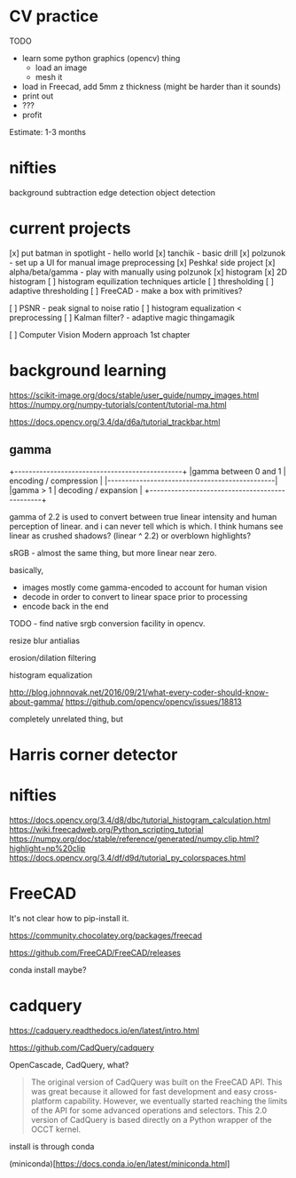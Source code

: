 
# CV practice

TODO

- learn some python graphics (opencv) thing
    - load an image
    - mesh it
- load in Freecad, add 5mm z thickness (might be harder than it sounds)
- print out
- ???
- profit

Estimate: 1-3 months

# nifties

background subtraction
edge detection
object detection


# current projects

[x] put batman in spotlight - hello world
[x] tanchik - basic drill
[x] polzunok - set up a UI for manual image preprocessing
[x] Peshka! side project
[x] alpha/beta/gamma - play with manually using polzunok
[x] histogram
[x] 2D histogram
[ ] histogram equilization techniques article
[ ] thresholding
[ ] adaptive thresholding
[ ] FreeCAD - make a box with primitives?

[ ] PSNR - peak signal to noise ratio
[ ] histogram equalization < preprocessing
[ ] Kalman filter?
    - adaptive magic thingamagik

[ ] Computer Vision Modern approach 1st chapter




# background learning
https://scikit-image.org/docs/stable/user_guide/numpy_images.html
https://numpy.org/numpy-tutorials/content/tutorial-ma.html

https://docs.opencv.org/3.4/da/d6a/tutorial_trackbar.html

## gamma


+-----------------------------------------------+
|gamma between 0 and 1 | encoding / compression |
|-----------------------------------------------|
|gamma > 1             | decoding / expansion   |
+-----------------------------------------------+

gamma of 2.2 is used to convert between true linear intensity
and human perception of linear. and i can never tell which is which.
I think humans see linear as crushed shadows? (linear ^ 2.2)
or overblown highlights?


sRGB - almost the same thing, but more linear near zero.

basically,
- images mostly come gamma-encoded to account for human vision
- decode in order to convert to linear space prior to processing
- encode back in the end



TODO - find native srgb conversion facility in opencv.


resize
blur
antialias

erosion/dilation
filtering

histogram equalization

http://blog.johnnovak.net/2016/09/21/what-every-coder-should-know-about-gamma/
https://github.com/opencv/opencv/issues/18813


completely unrelated thing, but

# Harris corner detector



# nifties

https://docs.opencv.org/3.4/d8/dbc/tutorial_histogram_calculation.html
https://wiki.freecadweb.org/Python_scripting_tutorial
https://numpy.org/doc/stable/reference/generated/numpy.clip.html?highlight=np%20clip
https://docs.opencv.org/3.4/df/d9d/tutorial_py_colorspaces.html

# FreeCAD

It's not clear how to pip-install it.

https://community.chocolatey.org/packages/freecad

https://github.com/FreeCAD/FreeCAD/releases

conda install maybe?

# cadquery

https://cadquery.readthedocs.io/en/latest/intro.html

https://github.com/CadQuery/cadquery


OpenCascade, CadQuery, what?

> The original version of CadQuery was built on the FreeCAD API. This was great because it allowed for fast development and easy cross-platform capability. However, we eventually started reaching the limits of the API for some advanced operations and selectors. This 2.0 version of CadQuery is based directly on a Python wrapper of the OCCT kernel.

install is through conda

(miniconda)[https://docs.conda.io/en/latest/miniconda.html]



